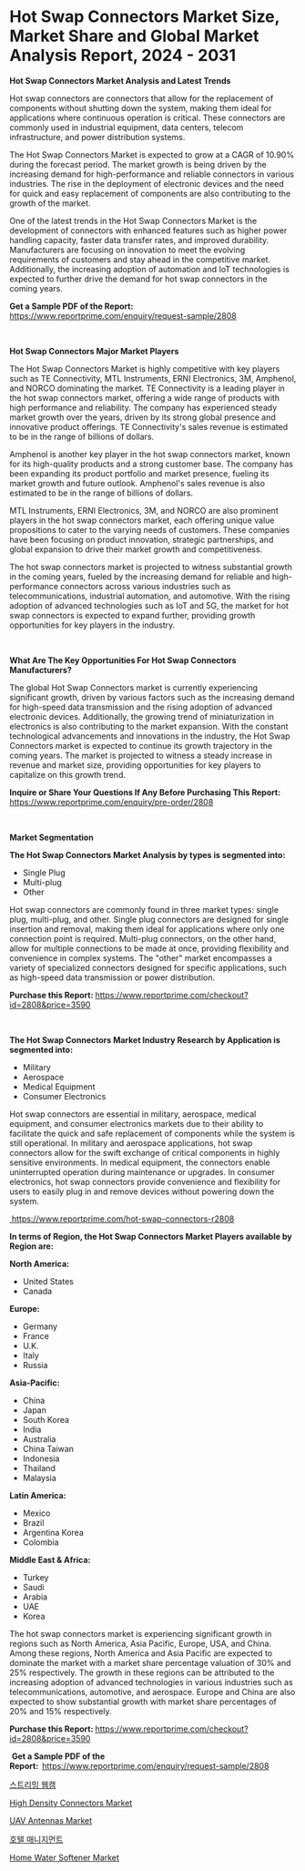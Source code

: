 <p><h1>Hot Swap Connectors Market Size, Market Share and Global Market Analysis Report, 2024 - 2031</h1></p><p><strong>Hot Swap Connectors Market Analysis and Latest Trends</strong></p>
<p><p>Hot swap connectors are connectors that allow for the replacement of components without shutting down the system, making them ideal for applications where continuous operation is critical. These connectors are commonly used in industrial equipment, data centers, telecom infrastructure, and power distribution systems.</p><p>The Hot Swap Connectors Market is expected to grow at a CAGR of 10.90% during the forecast period. The market growth is being driven by the increasing demand for high-performance and reliable connectors in various industries. The rise in the deployment of electronic devices and the need for quick and easy replacement of components are also contributing to the growth of the market.</p><p>One of the latest trends in the Hot Swap Connectors Market is the development of connectors with enhanced features such as higher power handling capacity, faster data transfer rates, and improved durability. Manufacturers are focusing on innovation to meet the evolving requirements of customers and stay ahead in the competitive market. Additionally, the increasing adoption of automation and IoT technologies is expected to further drive the demand for hot swap connectors in the coming years.</p></p>
<p><strong>Get a Sample PDF of the Report:&nbsp;</strong> <a href="https://www.reportprime.com/enquiry/request-sample/2808">https://www.reportprime.com/enquiry/request-sample/2808</a></p>
<p>&nbsp;</p>
<p><strong>Hot Swap Connectors Major Market Players</strong></p>
<p><p>The Hot Swap Connectors Market is highly competitive with key players such as TE Connectivity, MTL Instruments, ERNI Electronics, 3M, Amphenol, and NORCO dominating the market. TE Connectivity is a leading player in the hot swap connectors market, offering a wide range of products with high performance and reliability. The company has experienced steady market growth over the years, driven by its strong global presence and innovative product offerings. TE Connectivity's sales revenue is estimated to be in the range of billions of dollars.</p><p>Amphenol is another key player in the hot swap connectors market, known for its high-quality products and a strong customer base. The company has been expanding its product portfolio and market presence, fueling its market growth and future outlook. Amphenol's sales revenue is also estimated to be in the range of billions of dollars.</p><p>MTL Instruments, ERNI Electronics, 3M, and NORCO are also prominent players in the hot swap connectors market, each offering unique value propositions to cater to the varying needs of customers. These companies have been focusing on product innovation, strategic partnerships, and global expansion to drive their market growth and competitiveness.</p><p>The hot swap connectors market is projected to witness substantial growth in the coming years, fueled by the increasing demand for reliable and high-performance connectors across various industries such as telecommunications, industrial automation, and automotive. With the rising adoption of advanced technologies such as IoT and 5G, the market for hot swap connectors is expected to expand further, providing growth opportunities for key players in the industry.</p></p>
<p>&nbsp;</p>
<p><strong>What Are The Key Opportunities For Hot Swap Connectors Manufacturers?</strong></p>
<p><p>The global Hot Swap Connectors market is currently experiencing significant growth, driven by various factors such as the increasing demand for high-speed data transmission and the rising adoption of advanced electronic devices. Additionally, the growing trend of miniaturization in electronics is also contributing to the market expansion. With the constant technological advancements and innovations in the industry, the Hot Swap Connectors market is expected to continue its growth trajectory in the coming years. The market is projected to witness a steady increase in revenue and market size, providing opportunities for key players to capitalize on this growth trend.</p></p>
<p><strong>Inquire or Share Your Questions If Any Before Purchasing This Report:</strong> <a href="https://www.reportprime.com/enquiry/pre-order/2808">https://www.reportprime.com/enquiry/pre-order/2808</a></p>
<p>&nbsp;</p>
<p><strong>Market Segmentation</strong></p>
<p><strong>The Hot Swap Connectors Market Analysis by types is segmented into:</strong></p>
<p><ul><li>Single Plug</li><li>Multi-plug</li><li>Other</li></ul></p>
<p><p>Hot swap connectors are commonly found in three market types: single plug, multi-plug, and other. Single plug connectors are designed for single insertion and removal, making them ideal for applications where only one connection point is required. Multi-plug connectors, on the other hand, allow for multiple connections to be made at once, providing flexibility and convenience in complex systems. The "other" market encompasses a variety of specialized connectors designed for specific applications, such as high-speed data transmission or power distribution.</p></p>
<p><strong>Purchase this Report:&nbsp;</strong><a href="https://www.reportprime.com/checkout?id=2808&price=3590">https://www.reportprime.com/checkout?id=2808&price=3590</a></p>
<p>&nbsp;</p>
<p><strong>The Hot Swap Connectors Market Industry Research by Application is segmented into:</strong></p>
<p><ul><li>Military</li><li>Aerospace</li><li>Medical Equipment</li><li>Consumer Electronics</li></ul></p>
<p><p>Hot swap connectors are essential in military, aerospace, medical equipment, and consumer electronics markets due to their ability to facilitate the quick and safe replacement of components while the system is still operational. In military and aerospace applications, hot swap connectors allow for the swift exchange of critical components in highly sensitive environments. In medical equipment, the connectors enable uninterrupted operation during maintenance or upgrades. In consumer electronics, hot swap connectors provide convenience and flexibility for users to easily plug in and remove devices without powering down the system.</p></p>
<p><a href="https://www.reportprime.com/hot-swap-connectors-r2808">&nbsp;https://www.reportprime.com/hot-swap-connectors-r2808</a></p>
<p><strong>In terms of Region, the Hot Swap Connectors Market Players available by Region are:</strong></p>
<p>
    <p> <strong> North America: </strong>
        <ul>
            <li>United States</li>
            <li>Canada</li>
        </ul>
        </p> 
    <p> <strong> Europe: </strong>
        <ul>
            <li>Germany</li>
            <li>France</li>
            <li>U.K.</li>
            <li>Italy</li>
            <li>Russia</li>
        </ul>
        </p> 
    <p> <strong> Asia-Pacific: </strong>
        <ul>
            <li>China</li>
            <li>Japan</li>
            <li>South Korea</li>
            <li>India</li>
            <li>Australia</li>
            <li>China Taiwan</li>
            <li>Indonesia</li>
            <li>Thailand</li>
            <li>Malaysia</li>
        </ul>
        </p> 
    <p> <strong> Latin America: </strong>
        <ul>
            <li>Mexico</li>
            <li>Brazil</li>
            <li>Argentina Korea</li>
            <li>Colombia</li>
        </ul>
        </p> 
    <p> <strong> Middle East & Africa: </strong>
        <ul>
            <li>Turkey</li>
            <li>Saudi</li>
            <li>Arabia</li>
            <li>UAE</li>
            <li>Korea</li>
        </ul>
    </p>
    </p>
<p><p>The hot swap connectors market is experiencing significant growth in regions such as North America, Asia Pacific, Europe, USA, and China. Among these regions, North America and Asia Pacific are expected to dominate the market with a market share percentage valuation of 30% and 25% respectively. The growth in these regions can be attributed to the increasing adoption of advanced technologies in various industries such as telecommunications, automotive, and aerospace. Europe and China are also expected to show substantial growth with market share percentages of 20% and 15% respectively.</p></p>
<p><strong>Purchase this Report: </strong><a href="https://www.reportprime.com/checkout?id=2808&price=3590">https://www.reportprime.com/checkout?id=2808&price=3590</a></p>
<p>&nbsp;<strong>Get a Sample PDF of the Report:&nbsp;&nbsp;</strong><a href="https://www.reportprime.com/enquiry/request-sample/2808">https://www.reportprime.com/enquiry/request-sample/2808</a></p>
<p><strong></strong></p>
<p><p><a href="https://github.com/Hubertstyenger6685/Market-Research-Report-List-1/blob/main/707064669453.md">스트리밍 웹캠</a></p><p><a href="https://github.com/biheemgalvinlouises6hokrh3h/Market-Research-Report-List-2/blob/main/high-density-connectors-market.md">High Density Connectors Market</a></p><p><a href="https://github.com/guneycigdem35/Market-Research-Report-List-3/blob/main/uav-antennas-market.md">UAV Antennas Market</a></p><p><a href="https://github.com/anton65482023/Market-Research-Report-List-1/blob/main/277781369454.md">호텔 매니지먼트</a></p><p><a href="https://issuu.com/reportprime-2/docs/home-water-softener-market-size-2030.pptx">Home Water Softener Market</a></p></p>